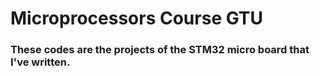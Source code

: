 # Microprocessors Course GTU


### These codes are the projects of the STM32 micro board that I've written.
